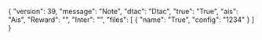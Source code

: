 {
 "version": 39,
 "message": "Note",
 "dtac": "Dtac",
 "true": "True",
 "ais": "Ais",
 "Reward": "",
 "Inter": "",
 "files": [
  {
   "name": "True",
   "config": "1234"
  }
 ]
}
